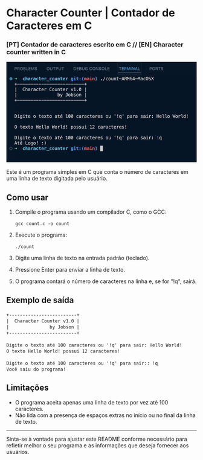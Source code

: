 # Character Counter | Contador de Caracteres em C
### [PT] Contador de caracteres escrito em C // [EN] Character counter written in C

![1. Exemplo de Uso](example.png)

Este é um programa simples em C que conta o número de caracteres em uma linha de texto digitada pelo usuário.

## Como usar

1. Compile o programa usando um compilador C, como o GCC:

   ```
   gcc count.c -o count
   ```

2. Execute o programa:

   ```
   ./count
   ```

3. Digite uma linha de texto na entrada padrão (teclado).

4. Pressione Enter para enviar a linha de texto.

5. O programa contará o número de caracteres na linha e, se for "!q", sairá.

## Exemplo de saída

```
+-------------------------+
|  Character Counter v1.0 |
|               by Jobson |
+-------------------------+

Digite o texto até 100 caracteres ou '!q' para sair: Hello World!
O texto Hello World! possui 12 caracteres!

Digite o texto até 100 caracteres ou '!q' para sair:: !q
Você saiu do programa!
```

## Limitações

- O programa aceita apenas uma linha de texto por vez até 100 caracteres.
- Não lida com a presença de espaços extras no início ou no final da linha de texto.

---

Sinta-se à vontade para ajustar este README conforme necessário para refletir melhor o seu programa e as informações que deseja fornecer aos usuários.
